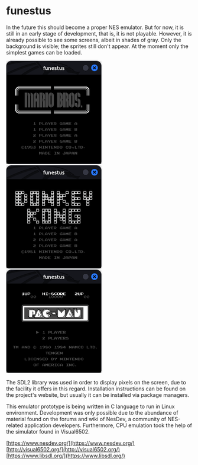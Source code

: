# funestus

In the future this should become a proper NES emulator. But for now, it is still in an early stage of development, that is, it is not playable. However, it is already possible to see some screens, albeit in shades of gray. Only the background is visible; the sprites still don't appear. At the moment only the simplest games can be loaded.

![screenshot](assets/mariobros.png)
![screenshot](assets/donkeykong.png)
![screenshot](assets/pacman.png)

The SDL2 library was used in order to display pixels on the screen, due to the facility it offers in this regard. Installation instructions can be found on the project's website, but usually it can be installed via package managers.

This emulator prototype is being written in C language to run in Linux environment. Development was only possible due to the abundance of material found on the forums and wiki of NesDev, a community of NES-related application developers. Furthermore, CPU emulation took the help of the simulator found in Visual6502.

[https://www.nesdev.org/](https://www.nesdev.org/)  
[http://visual6502.org/](http://visual6502.org/)  
[https://www.libsdl.org/](https://www.libsdl.org/)  

